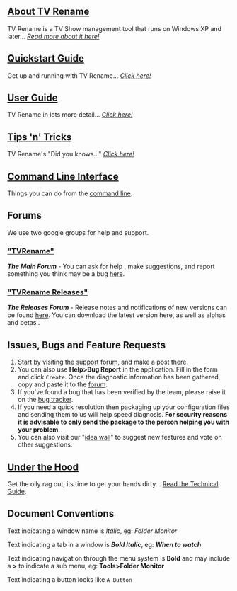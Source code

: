 ## [About TV Rename](about "Read more about TV Rename")
TV Rename is a TV Show management tool that runs on Windows XP and later... *[Read more about it here!](about "Read more about TV Rename")*

## [Quickstart Guide](quickstart "Read The Quickstart Guide")
Get up and running with TV Rename... *[Click here!](quickstart "Read The Quickstart Guide")*

## [User Guide](userguide "Read The User Guide")
TV Rename in lots more detail... *[Click here!](userguide "Read The User Guide")*

## [Tips 'n' Tricks](tips-tricks "Read Tips 'n' Tricks")
TV Rename's "Did you knows..." *[Click here!](tips-tricks "Read Tips 'n' Tricks")*

## [Command Line Interface](cmd-line "Read about using the CLI")
Things you can do from the [command line](cmd-line "Read about using the CLI").

## Forums
We use two google groups for help and support.
### ["TVRename"](https://groups.google.com/forum/#!forum/tvrename "Visit the TV Rename Forum")
***The Main Forum*** - You can ask for help , make suggestions, and report something you think may be a bug [here](https://groups.google.com/forum/#!forum/tvrename "Visit the TV Rename
 Forum").
### ["TVRename Releases"](https://groups.google.com/forum/#!forum/tvrename-releases "Visit the TV Rename Releases Forum")
***The Releases Forum*** - Release notes and notifications of new versions can be found [here](https://groups.google.com/forum/#!forum/tvrename-releases "Visit the TV Rename Releases Forum"). You can download the latest version here, as well as alphas and betas..

## Issues, Bugs and Feature&nbsp;Requests
1. Start by visiting the [support forum](https://groups.google.com/forum/#!forum/tvrename "Visit the TV Rename Forum"), and make a post there.
2. You can also use **Help>Bug Report** in the application. Fill in the form and click ```Create```. Once the diagnostic information has been gathered, copy and paste it to the [forum](https://groups.google.com/forum/#!forum/tvrename "Visit the TV Rename Forum").
3. If you've found a bug that has been verified by the team, please raise it on the [bug tracker](https://github.com/TV-Rename/tvrename/issues "Visit the GitHub Bugtracker").
4. If you need a quick resolution then packaging up your configuration files and sending them to us will help speed diagnosis. **For security reasons it is advisable to only send the package to the person helping you with your problem**.
5. You can also visit our "[idea wall](http://ideas.theideawall.com/TVRename/Forum/Details/8dea3275-4010-4bab-9763-a8bb613517e0 "Visit TV Rename's Idea Wall")" to suggest new features and vote on other suggestions. 

## [Under the Hood](technical "Read the Technical Guide")
Get the oily rag out, its time to get your hands dirty... [Read the Technical Guide](technical "Read the Technical Guide").

## Document Conventions
Text indicating a window name is *Italic*, eg: *Folder Monitor*

Text indicating a tab in a window is ***Bold Italic***, eg: ***When to watch***

Text indicating navigation through the menu system is **Bold** and may include a **>** to indicate a sub menu, eg: **Tools>Folder Monitor**

Text indicating a button looks like `A Button`